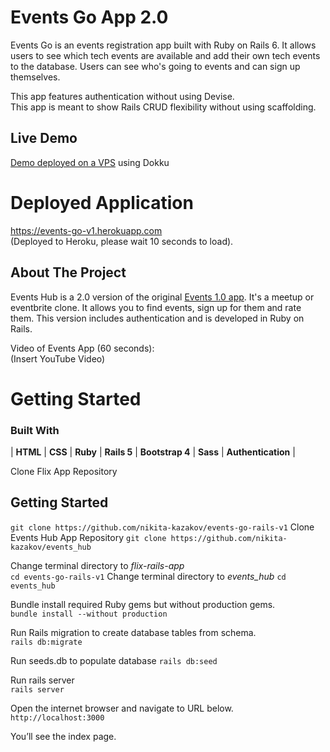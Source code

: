 # Events Go App 2.0
Events Go is an events registration app built with Ruby on Rails 6. It allows users to see which tech events are available and add their own tech events to the database. Users can see who's going to events and can sign up themselves.

This app features authentication without using Devise.  
This app is meant to show Rails CRUD flexibility without using scaffolding.
<!-- ABOUT THE PROJECT -->
## Live Demo
[Demo deployed on a VPS](http://events-app.deploybox.top/) using Dokku

# Deployed Application

https://events-go-v1.herokuapp.com  
(Deployed to Heroku, please wait 10 seconds to load).

## About The Project
Events Hub is a 2.0 version of the original [Events 1.0 app](https://github.com/nikita-kazakov/events-go-rails-v1). It's a meetup or eventbrite clone. It allows you to find events, sign up for them and rate them. This version includes authentication and is developed in Ruby on Rails.

Video of Events App  (60 seconds):  
(Insert YouTube Video)

# Getting Started
### Built With
| **HTML** | **CSS** | **Ruby** | **Rails 5** | **Bootstrap 4** | **Sass** | **Authentication** |

Clone Flix App Repository
<!-- GETTING STARTED -->
## Getting Started

`git clone https://github.com/nikita-kazakov/events-go-rails-v1`
Clone Events Hub App Repository
`git clone https://github.com/nikita-kazakov/events_hub`

Change terminal directory to _flix-rails-app_  
`cd events-go-rails-v1`
Change terminal directory to *events_hub*
`cd events_hub`

Bundle install required Ruby gems but without production gems.  
`bundle install --without production`

Run Rails migration to create database tables from schema.  
`rails db:migrate`

Run seeds.db to populate database
`rails db:seed`

Run rails server  
`rails server`

Open the internet browser and navigate to URL below.  
`http://localhost:3000`

You’ll see the index page.

